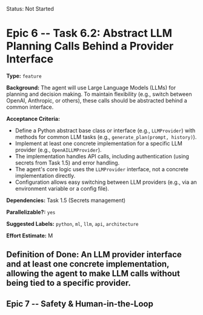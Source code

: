 Status: Not Started

# Epic 6 -- Task 6.2: Abstract LLM Planning Calls Behind a Provider Interface

**Type:** `feature`

**Background:** The agent will use Large Language Models (LLMs) for planning and decision making. To maintain flexibility (e.g., switch between OpenAI, Anthropic, or others), these calls should be abstracted behind a common interface.

**Acceptance Criteria:**
*   Define a Python abstract base class or interface (e.g., `LLMProvider`) with methods for common LLM tasks (e.g., `generate_plan(prompt, history)`).
*   Implement at least one concrete implementation for a specific LLM provider (e.g., `OpenAILLMProvider`).
*   The implementation handles API calls, including authentication (using secrets from Task 1.5) and error handling.
*   The agent's core logic uses the `LLMProvider` interface, not a concrete implementation directly.
*   Configuration allows easy switching between LLM providers (e.g., via an environment variable or a config file).

**Dependencies:** Task 1.5 (Secrets management)

**Parallelizable?:** `yes`

**Suggested Labels:** `python`, `ml`, `llm`, `api`, `architecture`

**Effort Estimate:** M

**Definition of Done:** An LLM provider interface and at least one concrete implementation, allowing the agent to make LLM calls without being tied to a specific provider.
---
## Epic 7 -- Safety & Human-in-the-Loop

